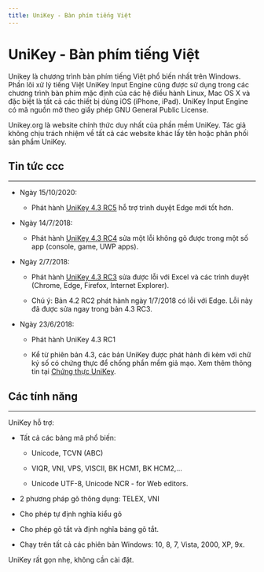 ```yaml
---
title: UniKey - Bàn phím tiếng Việt
---
```

# UniKey - Bàn phím tiếng Việt

Unikey là chương trình bàn phím tiếng Việt phổ biến nhất trên Windows. Phần lõi xử lý tiếng Việt UniKey Input Engine cũng được sử dụng trong các chương trình bàn phím mặc định của các hệ điều hành Linux, Mac OS X và đặc biệt là tất cả các thiết bị dùng iOS (iPhone, iPad). UniKey Input Engine có mã nguồn mở theo giấy phép GNU General Public License.

Unikey.org là website chính thức duy nhất của phần mềm UniKey. Tác giả không chịu trách nhiệm về tất cả các website khác lấy tên hoặc phân phối sản phẩm UniKey.

## Tin tức ccc

---

* Ngày 15/10/2020:

	* Phát hành [UniKey 4.3 RC5](/) hỗ trợ trình duyệt Edge mới tốt hơn.

* Ngày 14/7/2018:

	* Phát hành [UniKey 4.3 RC4](/) sửa một lỗi không gõ được trong một số app (console, game, UWP apps).

* Ngày 2/7/2018:

	* Phát hành [UniKey 4.3 RC3](/) sửa được lỗi với Excel và các trình duyệt (Chrome, Edge, Firefox, Internet Explorer).

	* Chú ý: Bản 4.2 RC2 phát hành ngày 1/7/2018 có lỗi với Edge. Lỗi này đã được sửa ngay trong bản 4.3 RC3.

* Ngày 23/6/2018:

	* Phát hành UniKey 4.3 RC1
	
	* Kể từ phiên bản 4.3, các bản UniKey được phát hành đi kèm với chữ ký số có chứng thực để chống phần mềm giả mạo. Xem thêm thông tin tại [Chứng thực UniKey](/).

## Các tính năng

---

UniKey hỗ trợ:

* Tất cả các bảng mã phổ biến:

	* Unicode, TCVN (ABC)

	* VIQR, VNI, VPS, VISCII, BK HCM1, BK HCM2,…

	* Unicode UTF-8, Unicode NCR - for Web editors.

* 2 phương pháp gõ thông dụng: TELEX, VNI

* Cho phép tự định nghĩa kiểu gõ

* Cho phép gõ tắt và định nghĩa bảng gõ tắt.

* Chạy trên tất cả các phiên bản Windows: 10, 8, 7, Vista, 2000, XP, 9x.

UniKey rất gọn nhẹ, không cần cài đặt.
